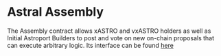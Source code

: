 # Astral Assembly

The Assembly contract allows xASTRO and vxASTRO holders as well as Initial Astroport Builders to post and vote on new on-chain proposals that can execute arbitrary logic. Its interface can be found [here](../../packages/assembly/README.md)
